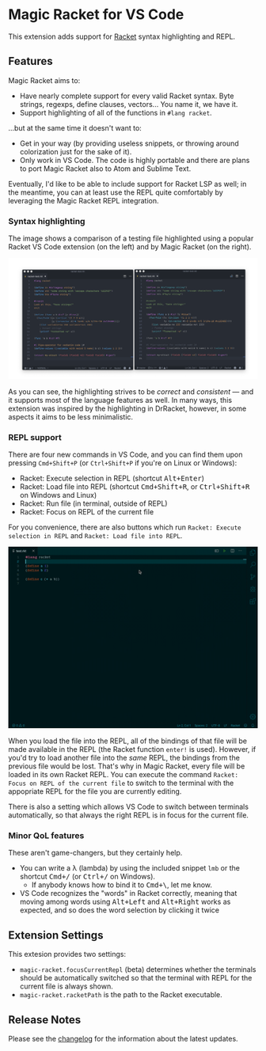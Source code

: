 # Magic Racket for VS Code

This extension adds support for [Racket](http://www.racket-lang.org) syntax highlighting and REPL.

## Features

Magic Racket aims to:

- Have nearly complete support for every valid Racket syntax. Byte strings, regexps, define clauses, vectors... You name it, we have it.
- Support highlighting of all of the functions in `#lang racket`.

...but at the same time it doesn't want to:

- Get in your way (by providing useless snippets, or throwing around colorization just for the sake of it).
- Only work in VS Code. The code is highly portable and there are plans to port Magic Racket also to Atom and Sublime Text.

Eventually, I'd like to be able to include support for Racket LSP as well; in the meantime, you can at least use the REPL quite comfortably by leveraging the Magic Racket REPL integration.

### Syntax highlighting

The image shows a comparison of a testing file highlighted using a popular Racket VS Code extension (on the left) and by Magic Racket (on the right).

![Bad highlighting](images/magic-vs-other.png)

As you can see, the highlighting strives to be _correct_ and _consistent_ — and it supports most of the language features as well. In many ways, this extension was inspired by the highlighting in DrRacket, however, in some aspects it aims to be less minimalistic.

### REPL support

There are four new commands in VS Code, and you can find them upon pressing <kbd>`Cmd+Shift+P`</kbd> (or <kbd>`Ctrl+Shift+P`</kbd> if you're on Linux or Windows):

- Racket: Execute selection in REPL (shortcut <kbd>Alt+Enter</kbd>)
- Racket: Load file into REPL (shortcut <kbd>Cmd+Shift+R</kbd>, or <kbd>Ctrl+Shift+R</kbd> on Windows and Linux)
- Racket: Run file (in terminal, outside of REPL)
- Racket: Focus on REPL of the current file

For you convenience, there are also buttons which run `Racket: Execute selection in REPL` and `Racket: Load file into REPL`.

![REPL showcase](images/repl.gif)

When you load the file into the REPL, all of the bindings of that file will be made available in the REPL (the Racket function `enter!` is used). However, if you'd try to load another file into the *same* REPL, the bindings from the previous file would be lost. That's why in Magic Racket, every file will be loaded in its own Racket REPL. You can execute the command `Racket: Focus on REPL of the current file` to switch to the terminal with the appopriate REPL for the file you are currently editing.

There is also a setting which allows VS Code to switch between terminals automatically, so that always the right REPL is in focus for the current file.

### Minor QoL features

These aren't game-changers, but they certainly help.

- You can write a λ (lambda) by using the included snippet `lmb` or the shortcut <kbd>Cmd+/</kbd> (or <kbd>Ctrl+/</kbd> on Windows).
  - If anybody knows how to bind it to <kbd>Cmd+\\</kbd>, let me know.
- VS Code recognizes the "words" in Racket correctly, meaning that moving among words using <kbd>Alt+Left</kbd> and <kbd>Alt+Right</kbd> works as expected, and so does the word selection by clicking it twice

## Extension Settings

This extesion provides two settings:
- `magic-racket.focusCurrentRepl` (beta) determines whether the terminals should be automatically switched so that the terminal with REPL for the current file is always shown.
- `magic-racket.racketPath` is the path to the Racket executable.

## Release Notes

Please see the [changelog](CHANGELOG.md) for the information about the latest updates.